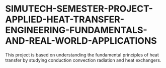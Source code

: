 # SIMUTECH-SEMESTER-PROJECT-APPLIED-HEAT-TRANSFER-ENGINEERING-FUNDAMENTALS-AND-REAL-WORLD-APPLICATIONS
This project is based on understanding the fundamental principles of heat transfer by studying conduction convection radiation and heat exchangers.
